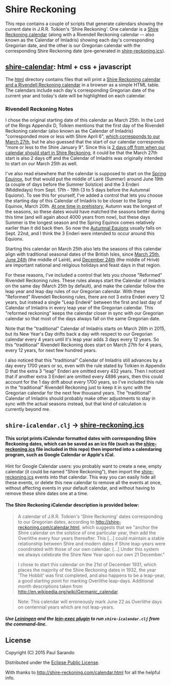 Shire Reckoning
===============

This repo contains a couple of scripts that generate calendars showing the current date in J.R.R. Tolkien's 'Shire Reckoning'.
One calendar is a [Shire Reckoning calendar](http://psarando.github.io/shire-reckoning)
(along with a Rivendell Reckoning calendar -- also known as the Calendar of Imladris)
showing each day's corresponding Gregorian date,
and the other is our Gregorian calendar with the corresponding Shire Reckoning date (pre-generated in [shire-reckoning.ics](shire-reckoning.ics)).

## [shire-calendar](http://psarando.github.io/shire-reckoning): html + css + javascript

The [html](html) directory contains files that will print a
[Shire Reckoning calendar and a Rivendell Reckoning calendar](http://psarando.github.io/shire-reckoning)
in a browser as a simple HTML table.
The calendars include each day's corresponding Gregorian date of the current year and today's date will be highlighted on each calendar.

### Rivendell Reckoning Notes

I chose the original starting date of this calendar as March 25th.
In the Lord of the Rings Appendix D, Tolkien mentions that the first day of the Rivendell Reckoning
calendar (also known as the Calendar of Imladris)
"corresponded more or less with Shire April 6",
[which corresponds to our March 27th](http://shire-reckoning.com/calendar.html),
but he also guessed that the start of our calendar corresponds "more or less to the Shire January 9".
Since this is [2 days off from when our calendar should start in Shire Reckoning](http://shire-reckoning.com/calendar.html),
it could be that the March 27th start is also 2 days off and the Calendar of Imladris was originally
intended to start on our March 25th as well.

I've also read elsewhere that the calendar is supposed to start on the [Spring Equinox](http://en.wikipedia.org/wiki/Equinox),
but that would put the middle of Lairë (Summer) around June 19th (a couple of days before the Summer Solstice)
and the 3 Enderi (Middledays) from Sept. 17th - 19th (3 to 5 days before the Autumnal Equionx).
To see this for yourself, I've added a control that lets you choose the starting day of this
Calendar of Imladris to be closer to the Spring Equinox, March 20th.
[At one time in prehistory](http://www.sym454.org/seasons/), Autumn was the longest of the seasons,
so these dates would have matched the seasons better during this time (and will again about 4000 years from now),
but these days Summer is the longest season and the Spring Equinox comes relatively earlier than it did back then.
So now the [Autumnal Equionx](http://en.wikipedia.org/wiki/Equinox) usually falls on Sept. 22nd,
and I think the 3 Enderi were intended to occur around this Equionx.

Starting this calendar on March 25th also lets the seasons of this calendar align with traditional seasonal dates of the British Isles,
since [March 25th](https://en.wikipedia.org/wiki/March_25#Holidays_and_observances),
[June 24th](https://en.wikipedia.org/wiki/Midsummer#United_Kingdom) (the middle of Lairë),
and [December 24th](https://en.wikipedia.org/wiki/Christmas_Eve) (the middle of Hrívë)
are important national and religious holidays and feast days in that region.

For these reasons, I've included a control that lets you choose "Reformed" Rivendell Reckoning rules.
These rules always start the Calendar of Imladris on the same day (March 25th by default), and make
the calendar follow the leap year and leap day rules of our Gregorian calendar.
With these "Reformed" Rivendell Reckoning rules, there are not 3 extra Enderi every 12 years,
but instead a single "Leap Enderë" between the first and last day of Calendar of Imladris in every
leap year of the Gregorian calendar.
This "reformed reckoning" keeps the calendar closer in sync with our Gregorian calendar so that most
of the days always fall on the same Gregorian date.

Note that the "traditional" Calendar of Imladris starts on March 26th in 2015, but its New Year's Day drifts
back a day with respect to our Gregorian calendar every 4 years until it's leap year adds 3 days every 12 years.
So this "traditional" Rivendell Reckoning does start on March 27th for 4 years, every 12 years, for next few hundred years.

I also noticed that this "traditional" Calendar of Imladris still advances by a day every 1700 years or so,
even with the rule stated by Tolkien in Appendix D that the extra 3 "leap" Enderi are omitted every 432 years.
Then I noticed that if another extra 3 Enderi are omitted every 4896 years,
then this could account for the 1 day drift about every 1700 years,
so I've included this rule in the "traditional" Rivendell Reckoning just to keep it in sync with the
Gregorian calendar for the next few thousand years.
The "traditional" Calendar of Imladris should probably make other adjustments to stay
in sync with the actual seasons instead, but that kind of calculation is currently beyond me.


## `shire-icalendar.clj` -> [shire-reckoning.ics](shire-reckoning.ics)

#### This script prints iCalendar formatted dates with corresponding Shire Reckoning dates, which can be saved as an ics file (such as the [shire-reckoning.ics](shire-reckoning.ics) file included in this repo) then imported into a calendaring program, such as Google Calendar or Apple's iCal.
Hint for Google Calendar users: you probably want to create a new, empty calendar (it could be named "Shire Reckoning"), then import the [shire-reckoning.ics](shire-reckoning.ics) events into that calendar.
This way you can easily hide all these events, or delete this new calendar to remove all the events at once, without affecting events in your default calendar, and without having to remove these shire dates one at a time.

#### The Shire Reckoning iCalendar description is provided below:

> A calendar of J.R.R. Tolkien's 'Shire Reckoning' dates corresponding to our Gregorian dates, according to http://shire-reckoning.com/calendar.html, which suggests that we "anchor the Shire calendar on the solstice of one particular year, then add the Overlithe every four years thereafter. This [...] could maintain a stable relationship between Shire and modern dates if Shire leap-years were coordinated with those of our own calendar. [...] Under this system we always celebrate the Shire New Year upon our own 21 December."

> I chose to start this calendar on the 21st of December 1931, which places the majority of the Shire Reckoning dates in 1932, the year 'The Hobbit' was first completed, and also happens to be a leap-year, a good starting point for marking Overlithe leap-days. Additional month descriptions taken from http://en.wikipedia.org/wiki/Germanic_calendar.

> Note: This calendar will erroneously mark June 22 as Overlithe days on centennial years which are not leap-years.

##### Use [Leiningen](http://leiningen.org) and the [lein-exec plugin](https://github.com/kumarshantanu/lein-exec) to run `shire-icalendar.clj` from the command-line.

## License

Copyright (C) 2015 Paul Sarando

Distributed under the [Eclipse Public License](http://www.eclipse.org/legal/epl-v10.html).

With thanks to http://shire-reckoning.com/calendar.html for all the helpful info.
